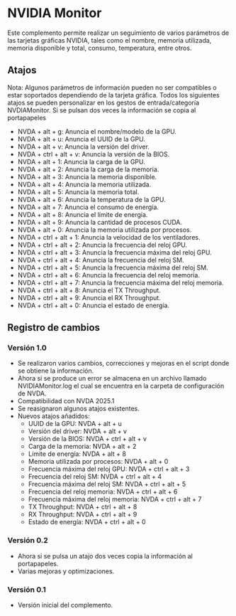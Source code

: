# NVIDIA Monitor

Este complemento permite realizar un seguimiento de varios parámetros de las tarjetas gráficas NVIDIA, tales como el nombre, memoria utilizada, memoria disponible y total, consumo, temperatura, entre otros.

## Atajos

Nota: Algunos parámetros de información pueden no ser compatibles o estar soportados dependiendo de la tarjeta gráfica.
Todos los siguientes atajos se pueden personalizar en los gestos de entrada/categoría NVDIAMonitor. Si se pulsan dos veces la información  se copia al portapapeles

- NVDA + alt + g: Anuncia el nombre/modelo de la GPU.
- NVDA + alt + u: Anuncia el UUID de la GPU.
- NVDA + alt + v: Anuncia la versión del driver.
- NVDA + ctrl + alt + v: Anuncia la versión de la BIOS.
- NVDA + alt + 1: Anuncia la carga de la GPU.
- NVDA + alt + 2: Anuncia la carga de la memoria.
- NVDA + alt + 3: Anuncia la memoria disponible.
- NVDA + alt + 4: Anuncia la memoria utilizada.
- NVDA + alt + 5: Anuncia la memoria total.
- NVDA + alt + 6: Anuncia la temperatura de la GPU.
- NVDA + alt + 7: Anuncia el consumo de energía.
- NVDA + alt + 8: Anuncia el límite de energía.
- NVDA + alt + 9: Anuncia la cantidad de procesos CUDA.
- NVDA + alt + 0: Anuncia la memoria utilizada por procesos.
- NVDA + ctrl + alt + 1: Anuncia la velocidad de los ventiladores.
- NVDA + ctrl + alt + 2: Anuncia la frecuencia del reloj GPU.
- NVDA + ctrl + alt + 3: Anuncia la frecuencia máxima del reloj GPU.
- NVDA + ctrl + alt + 4: Anuncia la frecuencia del reloj SM.
- NVDA + ctrl + alt + 5: Anuncia la frecuencia máxima del reloj SM.
- NVDA + ctrl + alt + 6: Anuncia la frecuencia del reloj memoria.
- NVDA + ctrl + alt + 7: Anuncia la frecuencia máxima del reloj memoria.
- NVDA + ctrl + alt + 8: Anuncia el TX Throughput.
- NVDA + ctrl + alt + 9: Anuncia el RX Throughput.
- NVDA + ctrl + alt + 0: Anuncia el estado de energía.


## Registro de cambios

### Versión 1.0

- Se realizaron varios cambios, correcciones y mejoras en el script donde se obtiene la información.
- Ahora si se produce un error se almacena en un archivo llamado NVIDIAMonitor.log el cual se encuentra en la carpeta de configuración de NVDA.
- Compatibilidad con NVDA 2025.1
- Se reasignaron algunos atajos existentes.
- Nuevos atajos añadidos:
  - UUID de la GPU: NVDA + alt + u
  - Versión del driver: NVDA + alt + v
  - Versión de la BIOS: NVDA + ctrl + alt + v
  - Carga de la memoria: NVDA + alt + 2
  - Límite de energía: NVDA + alt + 8
  - Memoria utilizada por procesos: NVDA + alt + 0
  - Frecuencia máxima del reloj GPU: NVDA + ctrl + alt + 3
  - Frecuencia del reloj SM: NVDA + ctrl + alt + 4
  - Frecuencia máxima del reloj SM: NVDA + ctrl + alt + 5
  - Frecuencia del reloj memoria: NVDA + ctrl + alt + 6
  - Frecuencia máxima del reloj memoria: NVDA + ctrl + alt + 7
  - TX Throughput: NVDA + ctrl + alt + 8
  - RX Throughput: NVDA + ctrl + alt + 9
  - Estado de energía: NVDA + ctrl + alt + 0

### Versión 0.2

- Ahora si se pulsa un atajo dos veces copia la información al portapapeles.
- Varias mejoras y optimizaciones.

### Versión 0.1

- Versión inicial del complemento.
